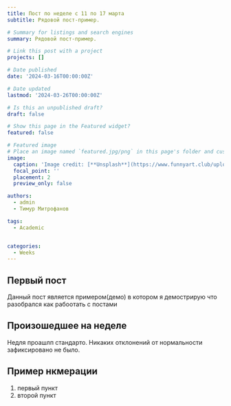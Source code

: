 ```yaml
---
title: Пост по неделе с 11 по 17 марта
subtitle: Рядовой пост-пример.

# Summary for listings and search engines
summary: Рядовой пост-пример.

# Link this post with a project
projects: []

# Date published
date: '2024-03-16T00:00:00Z'

# Date updated
lastmod: '2024-03-26T00:00:00Z'

# Is this an unpublished draft?
draft: false

# Show this page in the Featured widget?
featured: false

# Featured image
# Place an image named `featured.jpg/png` in this page's folder and customize its options here.
image:
  caption: 'Image credit: [**Unsplash**](https://www.funnyart.club/uploads/posts/2022-10/1666335577_34-www-funnyart-club-p-kartinki-ucheba-obrazovanie-krasivo-35.jpg)'
  focal_point: ''
  placement: 2
  preview_only: false

authors:
  - admin
  - Тимур Митрофанов

tags:
  - Academic


categories:
  - Weeks
---
```


## Первый пост

Данный пост является примером(демо) в котором я демострирую что разобрался как рабоотать с постами

## Произошедшее на неделе

Недля проашлп стандарто. Никаких отклонений от нормальности зафиксировано не было.

## Пример нкмерации

1. первый пункт
2. второй пункт



